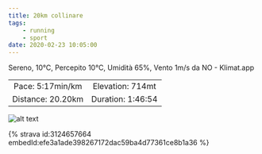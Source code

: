 ```yaml
---
title: 20km collinare
tags:
	- running
	- sport
date: 2020-02-23 10:05:00
---
```


Sereno, 10°C, Percepito 10°C, Umidità 65%, Vento 1m/s da NO - Klimat.app

| | |
| :-: | :-: |
| Pace: 5:17min/km | Elevation: 714mt |
| Distance: 20.20km | Duration: 1:46:54 |



![alt text](/images/2020/20200223-activity-map.png "map")


{% strava id:3124657664 embedId:efe3a1ade398267172dac59ba4d77361ce8b1a36 %}